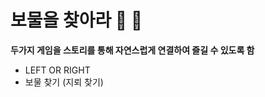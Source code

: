 # 보물을 찾아라 :sheep: :triangular_flag_on_post:
**두가지 게임을 스토리를 통해 자연스럽게 연결하여 즐길 수 있도록 함**
- LEFT OR RIGHT
- 보물 찾기 (지뢰 찾기)
